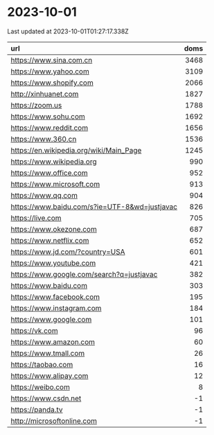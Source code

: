 # 2023-10-01

<!-- BEGIN -->
Last updated at 2023-10-01T01:27:17.338Z

url | doms
:- | -:
https://www.sina.com.cn | 3468
https://www.yahoo.com | 3109
https://www.shopify.com | 2066
http://xinhuanet.com | 1827
https://zoom.us | 1788
https://www.sohu.com | 1692
https://www.reddit.com | 1656
https://www.360.cn | 1536
https://en.wikipedia.org/wiki/Main_Page | 1245
https://www.wikipedia.org | 990
https://www.office.com | 952
https://www.microsoft.com | 913
https://www.qq.com | 904
https://www.baidu.com/s?ie=UTF-8&wd=justjavac | 826
https://live.com | 705
https://www.okezone.com | 687
https://www.netflix.com | 652
https://www.jd.com/?country=USA | 601
https://www.youtube.com | 421
https://www.google.com/search?q=justjavac | 382
https://www.baidu.com | 303
https://www.facebook.com | 195
https://www.instagram.com | 184
https://www.google.com | 101
https://vk.com | 96
https://www.amazon.com | 60
https://www.tmall.com | 26
https://taobao.com | 16
https://www.alipay.com | 12
https://weibo.com | 8
https://www.csdn.net | -1
https://panda.tv | -1
http://microsoftonline.com | -1
<!-- END -->
